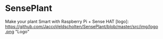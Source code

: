 # SensePlant
Make your plant Smart with Raspberry Pi + Sense HAT
[logo]: https://github.com/JaccoVeldscholten/SensePlant/blob/master/src/img/logo.png "Logo"
